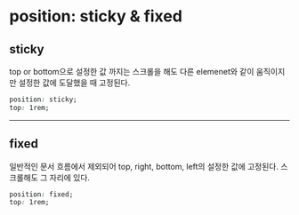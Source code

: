 # position: sticky & fixed

## sticky

top or bottom으로 설정한 값 까지는 스크롤을 해도 다른 elemenet와 같이 움직이지만 설정한 값에 도달했을 때
고정된다.

```css
position: sticky;
top: 1rem;
```

---

## fixed

일반적인 문서 흐름에서 제외되어 top, right, bottom, left의
설정한 값에 고정된다. 스크롤해도 그 자리에 있다.

```css
position: fixed;
top: 1rem;
```

